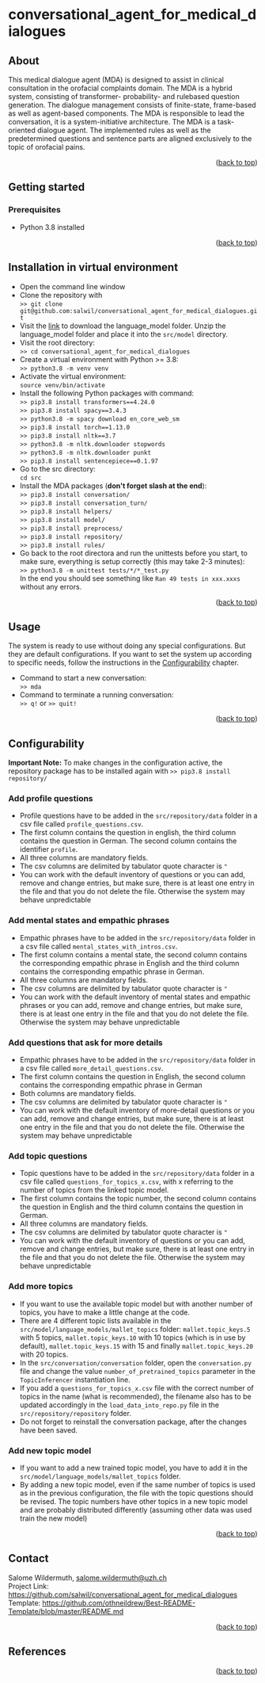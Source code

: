 # conversational_agent_for_medical_dialogues
<div id="top"></div>

## About
This medical dialogue agent (MDA) is designed to assist in clinical consultation in the orofacial complaints domain.
The MDA is a hybrid system, consisting of transformer- probability- and rulebased
question generation. The dialogue management consists of finite-state, frame-based
as well as agent-based components. The MDA is responsible to lead the conversation,
it is a system-initiative architecture. The MDA is a task-oriented dialogue
agent. The implemented rules as well as the predetermined questions and sentence
parts are aligned exclusively to the topic of orofacial pains.

<p align="right">(<a href="#top">back to top</a>)</p>

## Getting started
### Prerequisites
- Python 3.8 installed

<p align="right">(<a href="#top">back to top</a>)</p>

## Installation in virtual environment

- Open the command line window
- Clone the repository with  
  `>> git clone git@github.com:salwil/conversational_agent_for_medical_dialogues.git`
- Visit the [link](https://www.dropbox.com/sh/h6dodcm4x6bpl5p/AAA_Gu9pLUWxRAvd4ahMtGcja?dl=0) to download the language_model
folder. Unzip the language_model folder and place it into the `src/model` directory.
- Visit the root directory:  
  `>> cd conversational_agent_for_medical_dialogues`
- Create a virtual environment with Python >= 3.8:  
  `>> python3.8 -m venv venv`
- Activate the virtual environment:  
  `source venv/bin/activate`
- Install the following Python packages with command:  
  `>> pip3.8 install transformers==4.24.0`  
  `>> pip3.8 install spacy==3.4.3`  
  `>> python3.8 -m spacy download en_core_web_sm`  
  `>> pip3.8 install torch==1.13.0`  
  `>> pip3.8 install nltk==3.7`  
  `>> python3.8 -m nltk.downloader stopwords`  
  `>> python3.8 -m nltk.downloader punkt`  
  `>> pip3.8 install sentencepiece==0.1.97`  
- Go to the src directory:  
  `cd src`
- Install the MDA packages (**don't forget slash at the end**):  
  `>> pip3.8 install conversation/`  
  `>> pip3.8 install conversation_turn/`  
  `>> pip3.8 install helpers/`  
  `>> pip3.8 install model/`  
  `>> pip3.8 install preprocess/`  
  `>> pip3.8 install repository/`  
  `>> pip3.8 install rules/`  
- Go back to the root directora and run the unittests before you start, to make sure, everything is setup correctly (this may take 2-3 minutes):  
  `>> python3.8 -m unittest tests/*/*_test.py`  
  In the end you should see something like `Ran 49 tests in xxx.xxxs` without any errors.

<p align="right">(<a href="#top">back to top</a>)</p>

## Usage
The system is ready to use without doing any special configurations. But they are default configurations.
If you want to set the system up according to specific needs, follow the instructions in the
<a href="#configurability">Configurability</a> chapter.
- Command to start a new conversation:  
  `>> mda`
- Command to terminate a running conversation:  
  `>> q!` or `>> quit!`

<p align="right">(<a href="#top">back to top</a>)</p>

## Configurability
<div id="configurability"></div>

**Important Note:** To make changes in the configuration active, the repository package has to be installed again with
`>> pip3.8 install repository/`

### Add profile questions
- Profile questions have to be added in the `src/repository/data` folder in a csv file called `profile_questions.csv`. 
- The first column contains the question in english, the third column contains the question in German. The second column
contains the identifier `profile`.
- All three columns are mandatory fields.
- The csv columns are delimited by tabulator quote character is `"` 
- You can work with the default inventory of questions or you can add, remove and change entries, but make sure, there is at least one entry in the file and that you do not delete the file. Otherwise the system may
behave unpredictable

### Add mental states and empathic phrases
- Empathic phrases have to be added in the `src/repository/data` folder in a csv file called `mental_states_with_intros.csv`.
- The first column contains a mental state, the second column contains the corresponding empathic phrase in English and 
the third column contains the corresponding empathic phrase in German.
- All three columns are mandatory fields.
- The csv columns are delimited by tabulator quote character is `"` 
- You can work with the default inventory of mental states and empathic phrases or you can add, remove and change entries,
but make sure, there is at least one entry in the file and that you do not delete the file. Otherwise the system may
behave unpredictable

### Add questions that ask for more details
- Empathic phrases have to be added in the `src/repository/data` folder in a csv file called `more_detail_questions.csv`.
- The first column contains the question in English, the second column contains the corresponding empathic phrase in
German
- Both columns are mandatory fields.
- The csv columns are delimited by tabulator quote character is `"` 
- You can work with the default inventory of more-detail questions or you can add, remove and change entries, 
but make sure, there is at least one entry in the file and that you do not delete the file. Otherwise the system may
behave unpredictable

### Add topic questions
- Topic questions have to be added in the `src/repository/data` folder in a csv file called `questions_for_topics_x.csv`,
with x referring to the number of topics from the linked topic model.
- The first column contains the topic number, the second column contains the question in English and the third column 
contains the question in German.
- All three columns are mandatory fields.
- The csv columns are delimited by tabulator quote character is `"` 
- You can work with the default inventory of questions or you can add, remove and change entries, but make sure, there is at least one entry in the file and that you do not delete the file. Otherwise the system may
behave unpredictable
### Add more topics
- If you want to use the available topic model but with another number of topics, you have to make a little
change at the code.
- There are 4 different topic lists available in the `src/model/language_models/mallet_topics` folder:
`mallet.topic_keys.5` with 5 topics, `mallet.topic_keys.10` with 10 topics (which is in use
by default), `mallet.topic_keys.15` with 15 and finally `mallet.topic_keys.20` with 20 topics.
- In the `src/conversation/conversation` folder, open the `conversation.py` file and change the value
`number_of_pretrained_topics` parameter in the `TopicInferencer` instantiation line.
- If you add a `questions_for_topics_x.csv` file with the correct number of topics in the name
  (what is recommended), the filename also has to be updated accordingly in the `load_data_into_repo.py` file
in the `src/repository/repository` folder.
- Do not forget to reinstall the conversation package, after the changes have been saved.

### Add new topic model
- If you want to add a new trained topic model, you have to add it in the `src/model/language_models/mallet_topics`
folder.
- By adding a new topic model, even if the same number of topics is used as in the previous
configuration, the file with the topic questions should be revised. The topic numbers have other
topics in a new topic model and are probably distributed differently (assuming other data was used
train the new model)

<p align="right">(<a href="#top">back to top</a>)</p>

## Contact
Salome Wildermuth, [salome.wildermuth@uzh.ch](salome.wildermuth@uzh.ch)  
Project Link: https://github.com/salwil/conversational_agent_for_medical_dialogues  
Template: https://github.com/othneildrew/Best-README-Template/blob/master/README.md

<p align="right">(<a href="#top">back to top</a>)</p>

## References

<p align="right">(<a href="#top">back to top</a>)</p>

